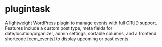 # plugintask
A lightweight WordPress plugin to manage events with full CRUD support. Features include a custom post type, meta fields for date/location/organizer, admin settings, sortable columns, and a frontend shortcode [cem_events] to display upcoming or past events.
